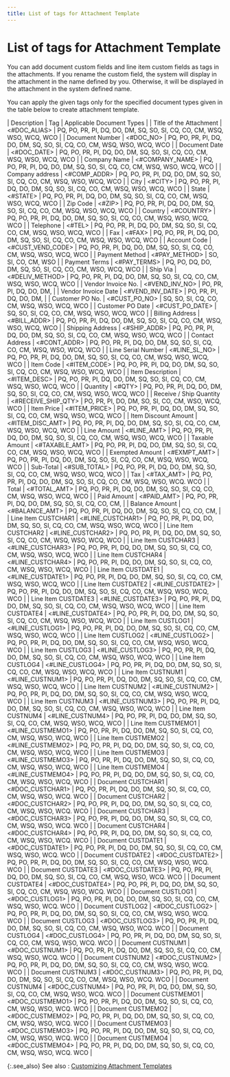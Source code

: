 ```yaml
---
title: List of tags for Attachment Template
---
```


# List of tags for Attachment Template


You can add document custom fields and line item custom fields as tags  in the attachments. If you rename the custom field, the system will display  in the attachment in the name defined by you. Otherwise, it will be displayed  in the attachment in the system defined name.


You can apply the given tags only for the specified document types given  in the table below to create attachment template.


| Description | Tag | Applicable Document Types |
| Title of the Attachment | <#DOC\_ALIAS> | PQ, PO, PR, PI, DQ, DO, DM, SQ, SO, SI, CQ, CO, CM,  WSQ, WSO, WCQ, WCO |
| Document Number | <#DOC\_NO> | PQ, PO, PR, PI, DQ, DO, DM, SQ, SO, SI, CQ, CO, CM,  WSQ, WSO, WCQ, WCO |
| Document Date | <#DOC\_DATE> | PQ, PO, PR, PI, DQ, DO, DM, SQ, SO, SI, CQ, CO, CM,  WSQ, WSO, WCQ, WCO |
| Company Name | <#COMPANY\_NAME> | PQ, PO, PR, PI, DQ, DO, DM, SQ, SO, SI, CQ, CO, CM,  WSQ, WSO, WCQ, WCO |
| Company address | <#COMP\_ADDR> | PQ, PO, PR, PI, DQ, DO, DM, SQ, SO, SI, CQ, CO, CM,  WSQ, WSO, WCQ, WCO |
| City | <#CITY> | PQ, PO, PR, PI, DQ, DO, DM, SQ, SO, SI, CQ, CO, CM,  WSQ, WSO, WCQ, WCO |
| State | <#STATE> | PQ, PO, PR, PI, DQ, DO, DM, SQ, SO, SI, CQ, CO, CM,  WSQ, WSO, WCQ, WCO |
| Zip Code | <#ZIP> | PQ, PO, PR, PI, DQ, DO, DM, SQ, SO, SI, CQ, CO, CM,  WSQ, WSO, WCQ, WCO |
| Country | <#COUNTRY> | PQ, PO, PR, PI, DQ, DO, DM, SQ, SO, SI, CQ, CO, CM,  WSQ, WSO, WCQ, WCO |
| Telephone | <#TEL> | PQ, PO, PR, PI, DQ, DO, DM, SQ, SO, SI, CQ, CO, CM,  WSQ, WSO, WCQ, WCO |
| Fax | <#FAX> | PQ, PO, PR, PI, DQ, DO, DM, SQ, SO, SI, CQ, CO, CM,  WSQ, WSO, WCQ, WCO |
| Account Code | <#CUST\_VEND\_CODE> | PQ, PO, PR, PI, DQ, DO, DM, SQ, SO, SI, CQ, CO, CM,  WSQ, WSO, WCQ, WCO |
| Payment Method | <#PAY\_METHOD> | SO, SI, CO, CM, WSO |
| Payment Terms | <#PAY\_TERMS> | PQ, PO, DQ, DO, DM, SQ, SO, SI, CQ, CO, CM, WSO, WCQ,  WCO |
| Ship Via | <#DELIV\_METHOD> | PQ, PO, PR, PI, DQ, DO, DM, SQ, SO, SI, CQ, CO, CM,  WSQ, WSO, WCQ, WCO |
| Vendor Invoice No. | <#VEND\_INV\_NO> | PO, PR, PI, DQ, DO, DM, |
| Vendor Invoice Date | <#VEND\_INV\_DATE> | PO, PR, PI, DQ, DO, DM, |
| Customer PO No. | <#CUST\_PO\_NO> | SQ, SO, SI, CQ, CO, CM, WSQ, WSO, WCQ, WCO |
| Customer PO Date | <#CUST\_PO\_DATE> | SQ, SO, SI, CQ, CO, CM, WSQ, WSO, WCQ, WCO |
| Billing Address | <#BILL\_ADDR> | PQ, PO, PR, PI, DQ, DO, DM, SQ, SO, SI, CQ, CO, CM,  WSQ, WSO, WCQ, WCO |
| Shipping Address | <#SHIP\_ADDR> | PQ, PO, PR, PI, DQ, DO, DM, SQ, SO, SI, CQ, CO, CM,  WSQ, WSO, WCQ, WCO |
| Contact Address | <#CONT\_ADDR> | PQ, PO, PR, PI, DQ, DO, DM, SQ, SO, SI, CQ, CO, CM,  WSQ, WSO, WCQ, WCO |
| Line Serial Number | <#LINE\_SL\_NO> | PQ, PO, PR, PI, DQ, DO, DM, SQ, SO, SI, CQ, CO, CM,  WSQ, WSO, WCQ, WCO |
| Item Code | <#ITEM\_CODE> | PQ, PO, PR, PI, DQ, DO, DM, SQ, SO, SI, CQ, CO, CM,  WSQ, WSO, WCQ, WCO |
| Item Description | <#ITEM\_DESC> | PQ, PO, PR, PI, DQ, DO, DM, SQ, SO, SI, CQ, CO, CM,  WSQ, WSO, WCQ, WCO |
| Quantity | <#QTY> | PQ, PO, PR, PI, DQ, DO, DM, SQ, SO, SI, CQ, CO, CM,  WSQ, WSO, WCQ, WCO |
| Receive / Ship Quantity | <#RECEIVE\_SHIP\_QTY> | PO, PR, PI, DO, DM, SO, SI, CO, CM, WSO, WCQ, WCO |
| Item Price | <#ITEM\_PRICE> | PQ, PO, PR, PI, DQ, DO, DM, SQ, SO, SI, CQ, CO, CM,  WSQ, WSO, WCQ, WCO |
| Item Discount Amount | <#ITEM\_DISC\_AMT> | PQ, PO, PR, PI, DQ, DO, DM, SQ, SO, SI, CQ, CO, CM,  WSQ, WSO, WCQ, WCO |
| Line Amount | <#LINE\_AMT> | PQ, PO, PR, PI, DQ, DO, DM, SQ, SO, SI, CQ, CO, CM,  WSQ, WSO, WCQ, WCO |
| Taxable Amount | <#TAXABLE\_AMT> | PQ, PO, PR, PI, DQ, DO, DM, SQ, SO, SI, CQ, CO, CM,  WSQ, WSO, WCQ, WCO |
| Exempted Amount | <#EXMPT\_AMT> | PQ, PO, PR, PI, DQ, DO, DM, SQ, SO, SI, CQ, CO, CM,  WSQ, WSO, WCQ, WCO |
| Sub-Total | <#SUB\_TOTAL> | PQ, PO, PR, PI, DQ, DO, DM, SQ, SO, SI, CQ, CO, CM,  WSQ, WSO, WCQ, WCO |
| Tax | <#TAX\_AMT> | PQ, PO, PR, PI, DQ, DO, DM, SQ, SO, SI, CQ, CO, CM,  WSQ, WSO, WCQ. WCO |
| Total | <#TOTAL\_AMT> | PQ, PO, PR, PI, DQ, DO, DM, SQ, SO, SI, CQ, CO, CM,  WSQ, WSO, WCQ, WCO |
| Paid Amount | <#PAID\_AMT> | PQ, PO, PR, PI, DQ, DO, DM, SQ, SO, SI, CQ, CO, CM, |
| Balance Amount | <#BALANCE\_AMT> | PQ, PO, PR, PI, DQ, DO, DM, SQ, SO, SI, CQ, CO, CM, |
| Line Item CUSTCHAR1 | <#LINE\_CUSTCHAR1> | PQ, PO, PR, PI, DQ, DO, DM, SQ, SO, SI, CQ, CO, CM,  WSQ, WSO, WCQ, WCO |
| Line Item CUSTCHAR2 | <#LINE\_CUSTCHAR2> | PQ, PO, PR, PI, DQ, DO, DM, SQ, SO, SI, CQ, CO, CM,  WSQ, WSO, WCQ, WCO |
| Line Item CUSTCHAR3 | <#LINE\_CUSTCHAR3> | PQ, PO, PR, PI, DQ, DO, DM, SQ, SO, SI, CQ, CO, CM,  WSQ, WSO, WCQ, WCO |
| Line Item CUSTCHAR4 | <#LINE\_CUSTCHAR4> | PQ, PO, PR, PI, DQ, DO, DM, SQ, SO, SI, CQ, CO, CM,  WSQ, WSO, WCQ, WCO |
| Line Item CUSTDATE1 | <#LINE\_CUSTDATE1> | PQ, PO, PR, PI, DQ, DO, DM, SQ, SO, SI, CQ, CO, CM,  WSQ, WSO, WCQ, WCO |
| Line Item CUSTDATE2 | <#LINE\_CUSTDATE2> | PQ, PO, PR, PI, DQ, DO, DM, SQ, SO, SI, CQ, CO, CM,  WSQ, WSO, WCQ, WCO |
| Line Item CUSTDATE3 | <#LINE\_CUSTDATE3> | PQ, PO, PR, PI, DQ, DO, DM, SQ, SO, SI, CQ, CO, CM,  WSQ, WSO, WCQ, WCO |
| Line Item CUSTDATE4 | <#LINE\_CUSTDATE4> | PQ, PO, PR, PI, DQ, DO, DM, SQ, SO, SI, CQ, CO, CM,  WSQ, WSO, WCQ, WCO |
| Line Item CUSTLOG1 | <#LINE\_CUSTLOG1> | PQ, PO, PR, PI, DQ, DO, DM, SQ, SO, SI, CQ, CO, CM,  WSQ, WSO, WCQ, WCO |
| Line Item CUSTLOG2 | <#LINE\_CUSTLOG2> | PQ, PO, PR, PI, DQ, DO, DM, SQ, SO, SI, CQ, CO, CM,  WSQ, WSO, WCQ, WCO |
| Line Item CUSTLOG3 | <#LINE\_CUSTLOG3> | PQ, PO, PR, PI, DQ, DO, DM, SQ, SO, SI, CQ, CO, CM,  WSQ, WSO, WCQ, WCO |
| Line Item CUSTLOG4 | <#LINE\_CUSTLOG4> | PQ, PO, PR, PI, DQ, DO, DM, SQ, SO, SI, CQ, CO, CM,  WSQ, WSO, WCQ, WCO |
| Line Item CUSTNUM1 | <#LINE\_CUSTNUM1> | PQ, PO, PR, PI, DQ, DO, DM, SQ, SO, SI, CQ, CO, CM,  WSQ, WSO, WCQ, WCO |
| Line Item CUSTNUM2 | <#LINE\_CUSTNUM2> | PQ, PO, PR, PI, DQ, DO, DM, SQ, SO, SI, CQ, CO, CM,  WSQ, WSO, WCQ, WCO |
| Line Item CUSTNUM3 | <#LINE\_CUSTNUM3> | PQ, PO, PR, PI, DQ, DO, DM, SQ, SO, SI, CQ, CO, CM,  WSQ, WSO, WCQ, WCO |
| Line Item CUSTNUM4 | <#LINE\_CUSTNUM4> | PQ, PO, PR, PI, DQ, DO, DM, SQ, SO, SI, CQ, CO, CM,  WSQ, WSO, WCQ, WCO |
| Line Item CUSTMEMO1 | <#LINE\_CUSTMEMO1> | PQ, PO, PR, PI, DQ, DO, DM, SQ, SO, SI, CQ, CO, CM,  WSQ, WSO, WCQ, WCO |
| Line Item CUSTMEMO2 | <#LINE\_CUSTMEMO2> | PQ, PO, PR, PI, DQ, DO, DM, SQ, SO, SI, CQ, CO, CM,  WSQ, WSO, WCQ, WCO |
| Line Item CUSTMEMO3 | <#LINE\_CUSTMEMO3> | PQ, PO, PR, PI, DQ, DO, DM, SQ, SO, SI, CQ, CO, CM,  WSQ, WSO, WCQ, WCO |
| Line Item CUSTMEMO4 | <#LINE\_CUSTMEMO4> | PQ, PO, PR, PI, DQ, DO, DM, SQ, SO, SI, CQ, CO, CM,  WSQ, WSO, WCQ, WCO |
| Document CUSTCHAR1 | <#DOC\_CUSTCHAR1> | PQ, PO, PR, PI, DQ, DO, DM, SQ, SO, SI, CQ, CO, CM,  WSQ, WSO, WCQ. WCO |
| Document CUSTCHAR2 | <#DOC\_CUSTCHAR2> | PQ, PO, PR, PI, DQ, DO, DM, SQ, SO, SI, CQ, CO, CM,  WSQ, WSO, WCQ. WCO |
| Document CUSTCHAR3 | <#DOC\_CUSTCHAR3> | PQ, PO, PR, PI, DQ, DO, DM, SQ, SO, SI, CQ, CO, CM,  WSQ, WSO, WCQ. WCO |
| Document CUSTCHAR4 | <#DOC\_CUSTCHAR4> | PQ, PO, PR, PI, DQ, DO, DM, SQ, SO, SI, CQ, CO, CM,  WSQ, WSO, WCQ. WCO |
| Document CUSTDATE1 | <#DOC\_CUSTDATE1> | PQ, PO, PR, PI, DQ, DO, DM, SQ, SO, SI, CQ, CO, CM,  WSQ, WSO, WCQ. WCO |
| Document CUSTDATE2 | <#DOC\_CUSTDATE2> | PQ, PO, PR, PI, DQ, DO, DM, SQ, SO, SI, CQ, CO, CM,  WSQ, WSO, WCQ. WCO |
| Document CUSTDATE3 | <#DOC\_CUSTDATE3> | PQ, PO, PR, PI, DQ, DO, DM, SQ, SO, SI, CQ, CO, CM,  WSQ, WSO, WCQ. WCO |
| Document CUSTDATE4 | <#DOC\_CUSTDATE4> | PQ, PO, PR, PI, DQ, DO, DM, SQ, SO, SI, CQ, CO, CM,  WSQ, WSO, WCQ. WCO |
| Document CUSTLOG1 | <#DOC\_CUSTLOG1> | PQ, PO, PR, PI, DQ, DO, DM, SQ, SO, SI, CQ, CO, CM,  WSQ, WSO, WCQ. WCO |
| Document CUSTLOG2 | <#DOC\_CUSTLOG2> | PQ, PO, PR, PI, DQ, DO, DM, SQ, SO, SI, CQ, CO, CM,  WSQ, WSO, WCQ. WCO |
| Document CUSTLOG3 | <#DOC\_CUSTLOG3> | PQ, PO, PR, PI, DQ, DO, DM, SQ, SO, SI, CQ, CO, CM,  WSQ, WSO, WCQ. WCO |
| Document CUSTLOG4 | <#DOC\_CUSTLOG4> | PQ, PO, PR, PI, DQ, DO, DM, SQ, SO, SI, CQ, CO, CM,  WSQ, WSO, WCQ. WCO |
| Document CUSTNUM1 | <#DOC\_CUSTNUM1> | PQ, PO, PR, PI, DQ, DO, DM, SQ, SO, SI, CQ, CO, CM,  WSQ, WSO, WCQ. WCO |
| Document CUSTNUM2 | <#DOC\_CUSTNUM2> | PQ, PO, PR, PI, DQ, DO, DM, SQ, SO, SI, CQ, CO, CM,  WSQ, WSO, WCQ. WCO |
| Document CUSTNUM3 | <#DOC\_CUSTNUM3> | PQ, PO, PR, PI, DQ, DO, DM, SQ, SO, SI, CQ, CO, CM,  WSQ, WSO, WCQ. WCO |
| Document CUSTNUM4 | <#DOC\_CUSTNUM4> | PQ, PO, PR, PI, DQ, DO, DM, SQ, SO, SI, CQ, CO, CM,  WSQ, WSO, WCQ. WCO |
| Document CUSTMEMO1 | <#DOC\_CUSTMEMO1> | PQ, PO, PR, PI, DQ, DO, DM, SQ, SO, SI, CQ, CO, CM,  WSQ, WSO, WCQ. WCO |
| Document CUSTMEMO2 | <#DOC\_CUSTMEMO2> | PQ, PO, PR, PI, DQ, DO, DM, SQ, SO, SI, CQ, CO, CM,  WSQ, WSO, WCQ. WCO |
| Document CUSTMEMO3 | <#DOC\_CUSTMEMO3> | PQ, PO, PR, PI, DQ, DO, DM, SQ, SO, SI, CQ, CO, CM,  WSQ, WSO, WCQ. WCO |
| Document CUSTMEMO4 | <#DOC\_CUSTMEMO4> | PQ, PO, PR, PI, DQ, DO, DM, SQ, SO, SI, CQ, CO, CM,  WSQ, WSO, WCQ. WCO |



{:.see_also}
See also
: [Customizing  Attachment Templates]({{site.crm_baseurl}}/misc/customizing_attachment_templates.html)
